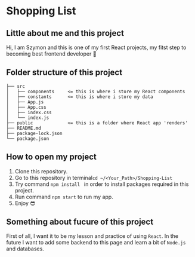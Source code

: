 # Shopping List
## Little about me and this project
Hi, I am Szymon and this is one of my first React projects, my fitst step to becoming best frontend developer :eyes:
## Folder structure of this project
```
├── src
│   ├── components     <= this is where i store my React components
│   ├── constants      <= this is where i store my data
│   ├── App.js
│   ├── App.css
│   ├── index.css
│   └── index.js
├── public             <= this is a folder where React app 'renders' 
├── README.md
├── package-lock.json
└── package.json
```
## How to open my project
1. Clone this repository.
2. Go to this repository in terminal```cd ~/<Your_Path>/Shopping-List ```
3. Try command ```npm install ``` in order to install packages required in this project.
4. Run command ```npm start``` to run my app.
5. Enjoy 😎

## Something about fucure of this project
First of all, I want it to be my lesson and practice of using ```React```. In the future I want to add some backend to this page and learn a bit of ```Node.js``` and databases.

